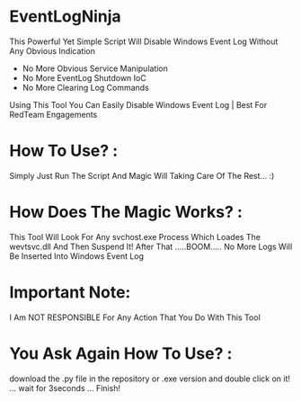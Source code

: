 # EventLogNinja
This Powerful Yet Simple Script Will Disable Windows Event Log Without Any Obvious Indication
- No More Obvious Service Manipulation
- No More EventLog Shutdown IoC
- No More Clearing Log Commands

Using This Tool You Can Easily  Disable Windows Event Log
 | Best For RedTeam Engagements

# How To Use? :

Simply Just Run The Script And Magic Will Taking Care Of The Rest... :)

# How Does The Magic Works? :

This Tool Will Look For Any svchost.exe Process Which Loades The wevtsvc.dll And Then Suspend It!
After That .....BOOM..... No More Logs Will Be Inserted Into Windows Event Log

# Important Note:

I Am NOT RESPONSIBLE For Any Action That You Do With This Tool

# You Ask Again How To Use? :

download the .py file in the repository or .exe version and double click on it! ... wait for 3seconds ... Finish!
